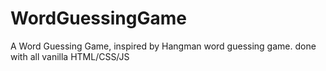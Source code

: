 # WordGuessingGame
A Word Guessing Game, inspired by Hangman word guessing game.
done with all vanilla HTML/CSS/JS
